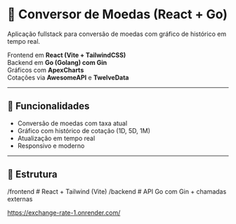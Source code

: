 # 💱 Conversor de Moedas (React + Go)

Aplicação fullstack para conversão de moedas com gráfico de histórico em tempo real.

Frontend em **React (Vite + TailwindCSS)**  
Backend em **Go (Golang) com Gin**  
Gráficos com **ApexCharts**  
Cotações via **AwesomeAPI** e **TwelveData**

---

## 🚀 Funcionalidades

- Conversão de moedas com taxa atual
- Gráfico com histórico de cotação (1D, 5D, 1M)
- Atualização em tempo real
- Responsivo e moderno

---

## 🧱 Estrutura
/frontend     # React + Tailwind (Vite)
/backend      # API Go com Gin + chamadas externas


https://exchange-rate-1.onrender.com/
